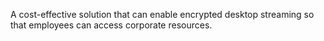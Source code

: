 
A cost-effective solution that can enable encrypted desktop streaming so that employees can access corporate resources. 